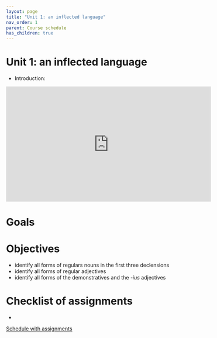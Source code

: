 ```yaml
---
layout: page
title: "Unit 1: an inflected language"
nav_order: 1
parent: Course schedule
has_children: true
---
```


# Unit 1: an inflected language

- Introduction:  

<iframe width="560" height="315" src="https://www.youtube.com/embed/9acBnUywdIU" frameborder="0" allow="accelerometer; autoplay; encrypted-media; gyroscope; picture-in-picture" allowfullscreen></iframe>

# Goals


# Objectives

- identify all forms of regulars nouns in the first three declensions
- identify all forms of regular adjectives
- identify all forms of the demonstratives and the *-ius* adjectives


# Checklist of assignments

- 

[Schedule with assignments](./schedule/)
